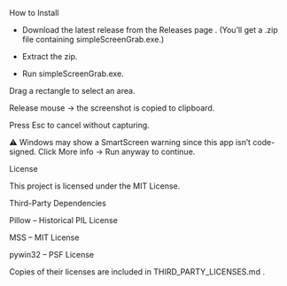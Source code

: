 How to Install

- Download the latest release from the Releases page
.
(You’ll get a .zip file containing simpleScreenGrab.exe.)

- Extract the zip.

- Run simpleScreenGrab.exe.

 Drag a rectangle to select an area.

Release mouse → the screenshot is copied to clipboard.

Press Esc to cancel without capturing.

⚠️ Windows may show a SmartScreen warning since this app isn’t code-signed.
Click More info → Run anyway to continue.


License

This project is licensed under the MIT License.

Third-Party Dependencies

Pillow
 – Historical PIL License

MSS
 – MIT License

pywin32
 – PSF License

Copies of their licenses are included in THIRD_PARTY_LICENSES.md
.